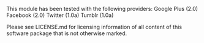 This module has been tested with the following providers:
Google Plus (2.0)
Facebook (2.0)
Twitter (1.0a)
Tumblr (1.0a)

Please see LICENSE.md for licensing information of all content of this 
software package that is not otherwise marked.
